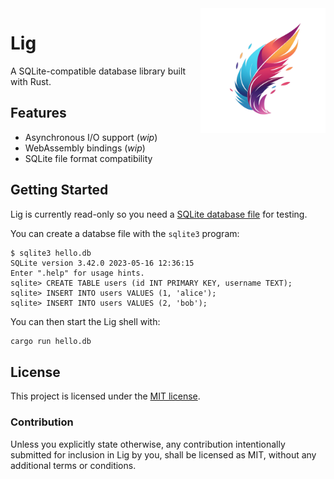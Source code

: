 <img src="lig.png" width="200" align="right" />

# Lig

A SQLite-compatible database library built with Rust.

## Features

* Asynchronous I/O support (_wip_)
* WebAssembly bindings (_wip_)
* SQLite file format compatibility

## Getting Started

Lig is currently read-only so you need a [SQLite database file](https://www.sqlite.org/fileformat.html) for testing.

You can create a databse file with the `sqlite3` program:

```console
$ sqlite3 hello.db
SQLite version 3.42.0 2023-05-16 12:36:15
Enter ".help" for usage hints.
sqlite> CREATE TABLE users (id INT PRIMARY KEY, username TEXT);
sqlite> INSERT INTO users VALUES (1, 'alice');
sqlite> INSERT INTO users VALUES (2, 'bob');
```

You can then start the Lig shell with:

```bash
cargo run hello.db
```

## License

This project is licensed under the [MIT license].

### Contribution

Unless you explicitly state otherwise, any contribution intentionally submitted
for inclusion in Lig by you, shall be licensed as MIT, without any additional
terms or conditions.

[MIT license]: https://github.com/penberg/lig/blob/main/LICENSE.md
